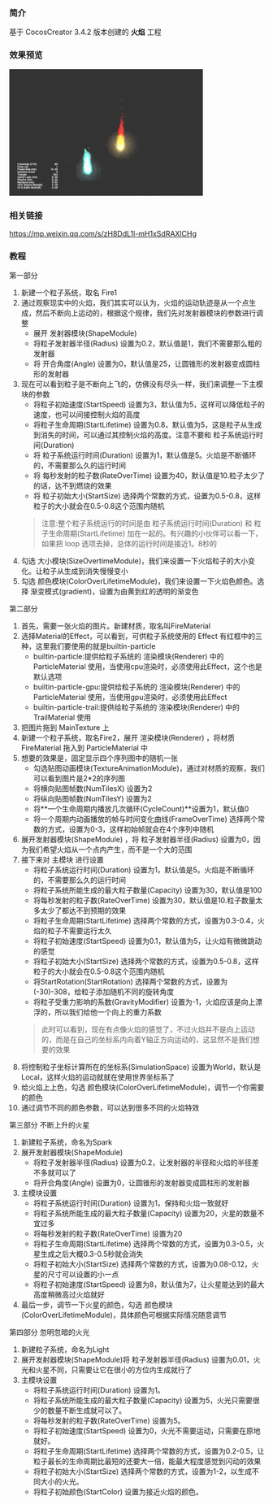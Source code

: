 ### 简介

基于 CocosCreator 3.4.2 版本创建的 **火焰** 工程

### 效果预览
![image](../../gif/202203/2022030531.gif)

### 相关链接
https://mp.weixin.qq.com/s/zH8DdL1l-mH1xSdRAXlCHg

### 教程

第一部分    

1. 新建一个粒子系统，取名 Fire1
2. 通过观察现实中的火焰，我们其实可以认为，火焰的运动轨迹是从一个点生成，然后不断向上运动的，根据这个规律，我们先对发射器模块的参数进行调整
    - 展开 发射器模块(ShapeModule) 
    - 将粒子发射器半径(Radius) 设置为0.2，默认值是1，我们不需要那么粗的发射器
    - 将 开合角度(Angle) 设置为0，默认值是25，让圆锥形的发射器变成圆柱形的发射器
3. 现在可以看到粒子是不断向上飞的，仿佛没有尽头一样，我们来调整一下主模块的参数
    - 将粒子初始速度(StartSpeed) 设置为3，默认值为5，这样可以降低粒子的速度，也可以间接控制火焰的高度
    - 将粒子生命周期(StartLifetime) 设置为0.8，默认值为5，这是粒子从生成到消失的时间，可以通过其控制火焰的高度。注意不要和 粒子系统运行时间(Duration) 
    - 将 粒子系统运行时间(Duration) 设置为1，默认值是5。火焰是不断循环的，不需要那么久的运行时间
    - 将 每秒发射的粒子数(RateOverTime) 设置为40，默认值是10.粒子太少了的话，达不到燃烧的效果
    - 将 粒子初始大小(StartSize) 选择两个常数的方式，设置为0.5-0.8，这样粒子的大小就会在0.5-0.8这个范围内随机
    > 注意:整个粒子系统运行的时间是由 粒子系统运行时间(Duration)  和 粒子生命周期(StartLifetime) 加在一起的。有兴趣的小伙伴可以看一下，如果把 loop 选项去掉，总体的运行时间是接近1。8秒的
4. 勾选 大小模块(SizeOvertimeModule)，我们来设置一下火焰粒子的大小变化。让粒子从生成到消失慢慢变小
5. 勾选 颜色模块(ColorOverLifetimeModule)，我们来设置一下火焰色颜色。选择 渐变模式(gradient)，设置为由黄到红的透明的渐变色


第二部分    

1. 首先，需要一张火焰的图片。新建材质，取名叫FireMaterial
2. 选择Material的Effect，可以看到，可供粒子系统使用的 Effect 有红框中的三种，这里我们要使用的就是builtin-particle
    - builtin-particle:提供给粒子系统的 渲染模块(Renderer) 中的  ParticleMaterial 使用，当使用cpu渲染时，必须使用此Effect，这个也是默认选项
    - builtin-particle-gpu:提供给粒子系统的 渲染模块(Renderer) 中的  ParticleMaterial 使用，当使用gpu渲染时，必须使用此Effect
    - builtin-particle-trail:提供给粒子系统的 渲染模块(Renderer) 中的  TrailMaterial 使用
3. 把图片拖到 MainTexture 上
4. 新建一个粒子系统，取名Fire2，展开 渲染模块(Renderer) ，将材质 FireMaterial 拖入到 ParticleMaterial 中
5. 想要的效果是，固定显示四个序列图中的随机一张
    - 勾选贴图动画模块(TextureAnimationModule)，通过对材质的观察，我们可以看到图片是2*2的序列图
    - 将横向贴图帧数(NumTilesX) 设置为2
    - 将纵向贴图帧数(NumTilesY) 设置为2
    - 将**一个生命周期内播放几次循环(CycleCount)**设置为1，默认值0
    - 将一个周期内动画播放的帧与时间变化曲线(FrameOverTime) 选择两个常数的方式，设置为0-3，这样初始帧就会在4个序列中随机
6. 展开发射器模块(ShapeModule) ，将 粒子发射器半径(Radius) 设置为0，因为我们希望火焰从一个点内产生，而不是一个大的范围
7. 接下来对 主模块 进行设置
    - 将粒子系统运行时间(Duration) 设置为1，默认值是5。火焰是不断循环的，不需要那么久的运行时间
    - 将粒子系统所能生成的最大粒子数量(Capacity) 设置为30，默认值是100
    - 将每秒发射的粒子数(RateOverTime) 设置为30，默认值是10.粒子数量太多太少了都达不到预期的效果
    - 将粒子生命周期(StartLifetime) 选择两个常数的方式，设置为0.3-0.4，火焰的粒子不需要运行太久
    - 将粒子初始速度(StartSpeed) 设置为0.1，默认值为5，让火焰有微微跳动的感觉
    - 将粒子初始大小(StartSize) 选择两个常数的方式，设置为0.5-0.8，这样粒子的大小就会在0.5-0.8这个范围内随机
    - 将StartRotation(StartRotation) 选择两个常数的方式，设置为(-30)-308，给粒子添加随机不同的旋转角度
    - 将粒子受重力影响的系数(GravityModifier) 设置为-1，火焰应该是向上漂浮的，所以我们给他一个向上的重力系数
    > 此时可以看到，现在有点像火焰的感觉了，不过火焰并不是向上运动的，而是在自己的坐标系内向着Y轴正方向运动的，这显然不是我们想要的效果
8. 将控制粒子坐标计算所在的坐标系(SimulationSpace) 设置为World，默认是Local，这样火焰的运动就就在使用世界坐标系了
9. 给火焰上上色，勾选 颜色模块(ColorOverLifetimeModule)，调节一个你需要的颜色
10. 通过调节不同的颜色参数，可以达到很多不同的火焰特效


第三部分 不断上升的火星    

1. 新建粒子系统，命名为Spark
2. 展开发射器模块(ShapeModule) 
    - 将粒子发射器半径(Radius) 设置为0.2，让发射器的半径和火焰的半径差不多就可以了
    - 将开合角度(Angle) 设置为0，让圆锥形的发射器变成圆柱形的发射器
3. 主模块设置
    - 将粒子系统运行时间(Duration) 设置为1，保持和火焰一致就好
    - 将粒子系统所能生成的最大粒子数量(Capacity) 设置为20，火星的数量不宜过多
    - 将每秒发射的粒子数(RateOverTime) 设置为20
    - 将粒子生命周期(StartLifetime) 选择两个常数的方式，设置为0.3-0.5，火星生成之后大概0.3-0.5秒就会消失
    - 将粒子初始大小(StartSize) 选择两个常数的方式，设置为0.08-0.12，火星的尺寸可以设置的小一点
    - 将粒子初始速度(StartSpeed) 设置为8，默认值为7，让火星能达到的最大高度稍微高过火焰就好
4. 最后一步，调节一下火星的颜色，勾选 颜色模块(ColorOverLifetimeModule)，具体颜色可根据实际情况随意调节


第四部分 忽明忽暗的火光    

1. 新建粒子系统，命名为Light
2. 展开发射器模块(ShapeModule)将 粒子发射器半径(Radius) 设置为0.01，火光和火星不同，只需要让它在很小的方位内生成就行了
3. 主模块设置
    - 将粒子系统运行时间(Duration) 设置为1。
    - 将粒子系统所能生成的最大粒子数量(Capacity) 设置为5，火光只需要很少的数量不断生成就可以了。
    - 将每秒发射的粒子数(RateOverTime) 设置为5。
    - 将粒子初始速度(StartSpeed) 设置为0，火光不需要运动，只需要在原地就好。
    - 将粒子生命周期(StartLifetime) 选择两个常数的方式，设置为0.2-0.5，让粒子最长的生命周期比最短的还要大一倍，能最大程度感觉到闪动的效果
    - 将粒子初始大小(StartSize) 选择两个常数的方式，设置为1-2，以生成不同大小的火光。
    - 将粒子初始颜色(StartColor) 设置为接近火焰的颜色。